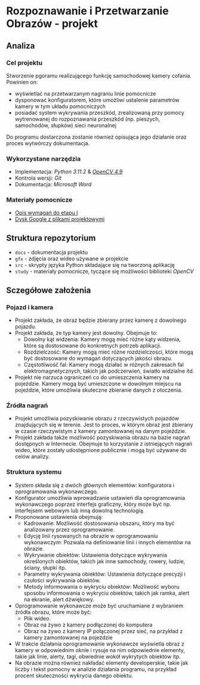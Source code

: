 # Rozpoznawanie i Przetwarzanie Obrazów - projekt

## Analiza

### Cel projektu
Stworzenie pgoramu realizującego funkcję samochodowej kamery cofania. Powinien on:
* wyświetlać na przetwarzanym nagraniu linie pomocnicze
* dysponować konfiguratorem, które umożliwi ustalenie parametrów kamery w tym układu pomocniczych
*  posiadać system wykrywania przeszkód, zrealizowaną przy pomocy wytrenowanej do rozpoznawania przeszkód (np. pieszych, samochodów, słupków) sieci neuronalnej

Do programu dostarczona zostanie również opisująca jego działanie oraz proces wytwórczy dokumentacja.

### Wykorzystane narzędzia
* Implementacja: *Python 3.11.2* & [*OpenCV 4.9*](https://opencv.org/)
* Kontrola wersji: *Git*
* Dokumentacja: *Microsoft Word*

### Materiały pomocnicze
* [Opis wymagań do etapu I](https://docs.google.com/document/d/1exun0MFuKCyoVetX0CCEUEVgM0_71UcGUWTj3PsSVzM/edit)
* [Dysk Google z plikami projektowymi](https://drive.google.com/drive/folders/1cslorDIcwKper_Hi5o5X1zpR4aH1MYiq)

## Struktura repozytorium
* `docs` - dokumentacja projektu
* `gfx` - zdjęcia oraz wideo używane w projekcie
* `src` - skrypty języka Python składające się na tworzoną aplikację
* `study` - materiały pomocnicze, tyczące się możliwości biblioteki *OpenCV*

## Sczegółowe założenia

### Pojazd i kamera
* Projekt zakłada, że obraz będzie zbierany przez kamerę z dowolnego pojazdu.
* Projekt zakłada, że typ kamery jest dowolny. Obejmuje to:
  *  Dowolny kąt widzenia: Kamery mogą mieć różne kąty widzenia, które są dostosowane do konkretnych potrzeb aplikacji.
  *  Rozdzielczość: Kamery mogą mieć różne rozdzielczości, które mogą być dostosowane do wymagań dotyczących jakości obrazu.
  *  Częstotliwość fal: Kamery mogą działać w różnych zakresach fal elektromagnetycznych, takich jak podczerwień, światło widzialne itd.
* Projekt nie narzuca ograniczeń co do umieszczenia kamery na pojeździe. Kamery mogą być umieszczone w dowolnym miejscu na pojeździe, które umożliwia skuteczne zbieranie danych z otoczenia.

### Źródła nagrań
* Projekt umożliwia pozyskiwanie obrazu z rzeczywistych pojazdów znajdujących się w terenie. Jest to proces, w którym obraz jest zbierany w czasie rzeczywistym z kamery zamontowanej na danym pojeździe.
* Projekt zakłada także możliwość pozyskiwania obrazu na bazie nagrań dostępnych w Internecie. Obejmuje to korzystanie z istniejących nagrań wideo, które zostały udostępnione publicznie i mogą być używane do celów analizy.

### Struktura systemu
* System składa się z dwóch głównych elementów: konfiguratora i oprogramowania wykonawczego.
* Konfigurator umożliwia wprowadzanie ustawień dla oprogramowania wykonawczego poprzez interfejs graficzny, który może być np. interfejsem webowym lub inną dowolną technologią.
* Proponowane ustawienia obejmują:
  * Kadrowanie: Możliwość dostosowania obszaru, który ma być analizowany przez oprogramowanie.
  * Edycję linii rysowanych na obrazie w oprogramowaniu wykonawczym: Pozwala na definiowanie linii i innych elementów na obrazie.
  * Wykrywanie obiektów: Ustawienia dotyczące wykrywania określonych obiektów, takich jak inne samochody, rowery, ludzie, ściany, słupki itp.
  * Parametry wykrywania obiektów: Ustawienia dotyczące precyzji i czułości wykrywania obiektów.
  * Metody informowania o wykryciu obiektów: Możliwość wyboru sposobu informowania o wykryciu obiektów, takich jak ramka, alert na ekranie, alert dźwiękowy.
* Oprogramowanie wykonawcze może być uruchamiane z wybraniem źródła obrazu, które może być:
  * Plik wideo.
  * Obraz na żywo z kamery podłączonej do komputera
  * Obraz na żywo z kamery IP połączonej przez sieć, na przykład z kamery zamontowanej na pojeździe
* W trakcie działania oprogramowanie wykonawcze wyświetla obraz z kamery w odpowiednim oknie i rysuje na nim odpowiednie elementy, takie jak linie, alerty, tagi, obwiednie wokół wykrytych obiektów itp.
* Na obrazie można również nakładać elementy developerskie, takie jak liczby i tekst pomocny w analizie działania programu, na przykład procent skuteczności wykrycia danego obiektu.
